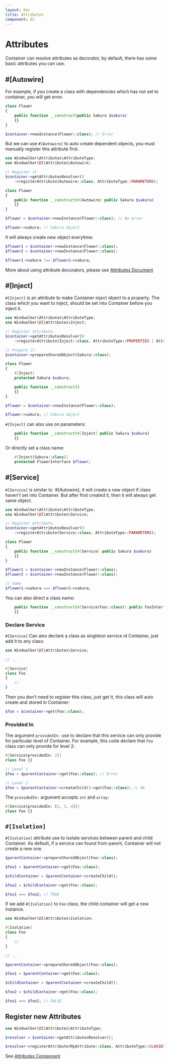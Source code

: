 ```yaml
---
layout: doc
title: Attributes
component: di
---
```


# Attributes

Container can resolve attributes as decorator, by default, there has some basic attributes you can use.

## #[Autowire]

For example, if you create a class with dependencies which has not set to container,
you will get error.

```php
class Flower
{
    public function __construct(public Sakura $sakura) 
    {}
}

$container->newInstance(Flower::class); // Error
```

But we can use `#[Autowire]` to auto create dependent objects, you must manually register this attribute first.

```php
use Windwalker\Attributes\AttributeType;
use Windwalker\DI\Attributes\Autowire;

// Register it
$container->getAttributesResolver()
    ->registerAttribute(Autowire::class, AttributeType::PARAMETERS);

class Flower
{
    public function __construct(#[Autowire] public Sakura $sakura) 
    {}
}

$flower = $container->newInstance(Flower::class); // No error

$flower->sakura; // Sakura object
```

It will always create new object everytime:

```php
$flower1 = $container->newInstance(Flower::class);
$flower2 = $container->newInstance(Flower::class);

$flower1->sakura !== $flower2->sakura;
```

More about using attribute decorators, please see [Attributes Document](../attributes/)

## #[Inject]

`#[Inject]` is an attribute to make Container inject object to a property. The class which you want to inject, should
be set into Container before you inject it.

```php
use Windwalker\Attributes\AttributeType;
use Windwalker\DI\Attributes\Inject;

// Register attribute.
$container->getAttributesResolver()
    ->registerAttribute(Inject::class, AttributeType::PROPERTIES | AttributeType::PARAMETERS);

// Prepare it.
$container->prepareSharedObject(Sakura::class);

class Flower
{
    #[Inject]
    protected Sakura $sakura;

    public function __construct() 
    {}
}

$flower = $container->newInstance(Flower::class);

$flower->sakura; // Sakura object
```

`#[Inject]` can also use on parameters:

```php
    public function __construct(#[Inject] public Sakura $sakura) 
    {}
```

Or directly set a class name:

```php
    #[Inject(Sakura::class)]
    protected FlowerInterface $flower;
```

## #[Service]

`#[Service]` is similar to `#[Autowire], it will create a new object if class haven't set into Container.
But after first created it, then it will always get same object.

```php
use Windwalker\Attributes\AttributeType;
use Windwalker\DI\Attributes\Service;

// Register attribute.
$container->getAttributesResolver()
    ->registerAttribute(Service::class, AttributeType::PARAMETERS);

class Flower
{
    public function __construct(#[Service] public Sakura $sakura) 
    {}
}

$flower1 = $container->newInstance(Flower::class);
$flower2 = $container->newInstance(Flower::class);

// Same
$flower1->sakura === $flower2->sakura;
```

You can also direct a class name:

```php
    public function __construct(#[Service(Foo::class)] public FooInterface $foo) 
    {}
```

### Declare Service

`#[Service]` Can also declare a class as singleton service id Container, just add it to any class:

```php
use Windwalker\DI\Attributes\Service;

// ...

#[Service]
class Foo 
{
    //
}
```

Then you don't need to register this class, just get it, this class will auto create and stored in Container:

```php
$foo = $container->get(Foo::class);
```

### Provided In

The argument `providedIn:` use to declare that this service can only provide for particular level of Container. For example, this code declare that `Foo` class can only provide for level 2:

```php
#[Service(providedIn: 2)]
class Foo {}
```

```php
// Level 1
$foo = $parentContainer->get(Foo::class); // Error

// Level 2
$foo = $parentContainer->createChild()->get(Foo::class); // OK
```

The `providedIn:` argument accepts `int` and `array`:

```php
#[Service(providedIn: [2, 3, 4])]
class Foo {}
```


## `#[Isolation]`

`#[Isolation]` attribute use to isolate services between parent and child Container. As default, if a service can found from parent, Container will not create a new one.

```php
$parentContainer->prepareSharedObject(Foo::class);

$foo1 = $parentContainer->get(Foo::class);

$childContainer = $parentContainer->createChild();

$foo2 = $childContainer->get(Foo::class);

$foo1 === $foo2; // TRUE
```

If we add `#[Isolation]` to `Foo` class, the child container will get a new instance.

```php
use Windwalker\DI\Attributes\Isolation;

#[Isolation]
class Foo 
{
    //
}

// ...

$parentContainer->prepareSharedObject(Foo::class);

$foo1 = $parentContainer->get(Foo::class);

$childContainer = $parentContainer->createChild();

$foo2 = $childContainer->get(Foo::class);

$foo1 === $foo2; // FALSE
```

## Register new Attributes

```php
use Windwalker\DI\Attributes\AttributeType;

$resolver = $container->getAttributesResolver();

$resolver->registerAttribute(MyAttribute::class, AttributeType::CLASSES);
```

See [Attributes Component](../attributes/)
